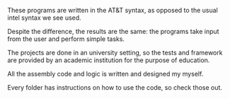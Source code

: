 These programs are written in the AT&T syntax, as opposed to the usual intel syntax we see used.

Despite the difference, the results are the same: the programs take input from the user and perform simple tasks.

The projects are done in an university setting, so the tests and framework are provided by an academic institution for the purpose of education.

All the assembly code and logic is written and designed my myself.

Every folder has instructions on how to use the code, so check those out.
